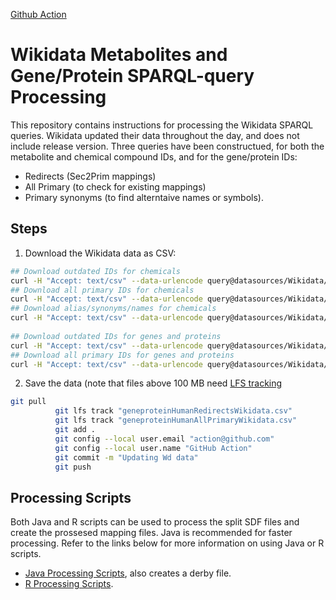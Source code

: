[Github Action](https://github.com/sec2pri/mapping_preprocessing/blob/main/.github/workflows/wikidata.yml)

# Wikidata Metabolites and Gene/Protein SPARQL-query Processing

This repository contains instructions for processing the Wikidata SPARQL queries. Wikidata updated their data throughout the day, and does not include release version.
Three queries have been constructued, for both the metabolite and chemical compound IDs, and for the gene/protein IDs:

- Redirects (Sec2Prim mappings)
- All Primary (to check for existing mappings)
- Primary synonyms (to find alterntaive names or symbols).

## Steps

1. Download the Wikidata data as CSV:
```bash
## Download outdated IDs for chemicals
curl -H "Accept: text/csv" --data-urlencode query@datasources/Wikidata/queries/chemicalRedirects.rq -G https://query.wikidata.org/sparql -o datasources/Wikidata/data/chemicalRedirectsWikidata.csv
## Download all primary IDs for chemicals
curl -H "Accept: text/csv" --data-urlencode query@datasources/Wikidata/queries/chemicalAllPrimary.rq -G https://query.wikidata.org/sparql -o datasources/Wikidata/data/chemicalAllPrimaryWikidata.csv
## Download alias/synonyms/names for chemicals
curl -H "Accept: text/csv" --data-urlencode query@datasources/Wikidata/queries/chemicalPrimarySynonyms.rq -G https://query.wikidata.org/sparql -o datasources/Wikidata/data/chemicalPrimarySynonymsWikidata.csv
          
## Download outdated IDs for genes and proteins
curl -H "Accept: text/csv" --data-urlencode query@datasources/Wikidata/queries/geneproteinHumanRedirects.rq -G https://query.wikidata.org/sparql -o datasources/Wikidata/data/geneproteinHumanRedirectsWikidata.csv
## Download all primary IDs for genes and proteins
curl -H "Accept: text/csv" --data-urlencode query@datasources/Wikidata/queries/geneproteinHumanAllPrimary.rq -G https://query.wikidata.org/sparql -o datasources/Wikidata/data/geneproteinHumanAllPrimaryWikidata.csv
```

2. Save the data (note that files above 100 MB need [LFS tracking](https://docs.github.com/en/repositories/working-with-files/managing-large-files/about-git-large-file-storage)
```bash
git pull
          git lfs track "geneproteinHumanRedirectsWikidata.csv"
          git lfs track "geneproteinHumanAllPrimaryWikidata.csv"
          git add .
          git config --local user.email "action@github.com"
          git config --local user.name "GitHub Action"
          git commit -m "Updating Wd data"
          git push
```

## Processing Scripts
Both Java and R scripts can be used to process the split SDF files and create the prossesed mapping files. Java is recommended for faster processing. Refer to the links below for more information on using Java or R scripts.

- [Java Processing Scripts](tba), also creates a derby file.
- [R Processing Scripts](tba).  

